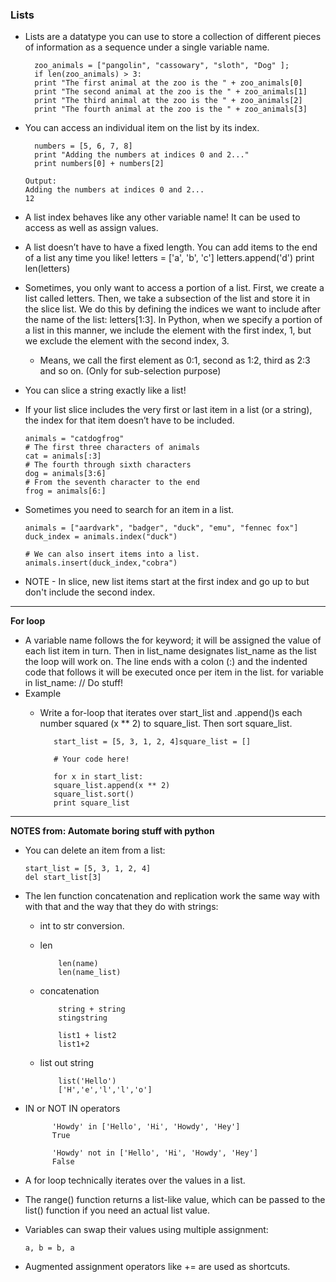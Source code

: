 ### **Lists**
- Lists are a datatype you can use to store a collection of different pieces of information as a sequence under a single variable name.

        zoo_animals = ["pangolin", "cassowary", "sloth", "Dog" ];
        if len(zoo_animals) > 3:
        print "The first animal at the zoo is the " + zoo_animals[0]
        print "The second animal at the zoo is the " + zoo_animals[1]
        print "The third animal at the zoo is the " + zoo_animals[2]
        print "The fourth animal at the zoo is the " + zoo_animals[3]

- You can access an individual item on the list by its index.

        numbers = [5, 6, 7, 8]
        print "Adding the numbers at indices 0 and 2..."
        print numbers[0] + numbers[2]

    ```
    Output:
    Adding the numbers at indices 0 and 2...
    12
    ```
    
- A list index behaves like any other variable name! It can be used to access as well as assign values.

- A list doesn’t have to have a fixed length. You can add items to the end of a list any time you like!
      letters = ['a', 'b', 'c']
      letters.append('d')
      print len(letters)
  
- Sometimes, you only want to access a portion of a list.
First, we create a list called letters.
Then, we take a subsection of the list and store it in the slice list. We do this by defining the indices we want to include after the name of the list: letters[1:3]. In Python, when we specify a portion of a list in this manner, we include the element with the first index, 1, but we exclude the element with the second index, 3.
  
  - Means, we call the first element as 0:1, second as 1:2, third as 2:3 and so on. (Only for sub-selection purpose)
  
- You can slice a string exactly like a list!

- If your list slice includes the very first or last item in a list (or a string), the index for that item doesn’t have to be included.

      animals = "catdogfrog"
      # The first three characters of animals
      cat = animals[:3]
      # The fourth through sixth characters
      dog = animals[3:6]
      # From the seventh character to the end
      frog = animals[6:]
  
- Sometimes you need to search for an item in a list.
      
      animals = ["aardvark", "badger", "duck", "emu", "fennec fox"]
      duck_index = animals.index("duck")

      # We can also insert items into a list.
      animals.insert(duck_index,"cobra")

- NOTE - In slice, new list items start at the first index and go up to but don't include the second index.
--------------------------------------------------
**For loop**
- A variable name follows the for keyword; it will be assigned the value of each list item in turn.
Then in list_name designates list_name as the list the loop will work on. The line ends with a colon (:) and the indented code that follows it will be executed once per item in the list.
      for variable in list_name:
      // Do stuff!
- Example
  -  Write a for-loop that iterates over start_list and .append()s each number squared (x ** 2) to square_list. Then sort square_list.

            start_list = [5, 3, 1, 2, 4]square_list = []

            # Your code here!
            
            for x in start_list:
            square_list.append(x ** 2)
            square_list.sort()
            print square_list
--------------------------------------------------

**NOTES from: Automate boring stuff with python**
- You can delete an item from a list:

      start_list = [5, 3, 1, 2, 4]
      del start_list[3]

- The len function concatenation and replication work the same way with with that and the way that they do with strings:
  - int to str conversion.
  - len

            len(name)
            len(name_list)
  - concatenation

            string + string 
            stingstring

            list1 + list2
            list1+2

  - list out string
      
            list('Hello')
            ['H','e','l','l','o']

- IN or NOT IN operators
  
            'Howdy' in ['Hello', 'Hi', 'Howdy', 'Hey']
            True

            'Howdy' not in ['Hello', 'Hi', 'Howdy', 'Hey']
            False

- A for loop technically iterates over the values in a list.
- The range() function returns a list-like value, which can be passed to the list() function if you need an actual list value.
- Variables can swap their values using multiple assignment: 
      
      a, b = b, a
- Augmented assignment operators like += are used as shortcuts.